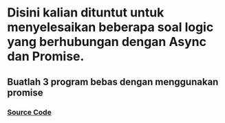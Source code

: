 # Disini kalian dituntut untuk menyelesaikan beberapa soal logic yang berhubungan dengan Async dan Promise.

## Buatlah 3 program bebas dengan menggunakan promise

### [Source Code](https://playcode.io/736778)
